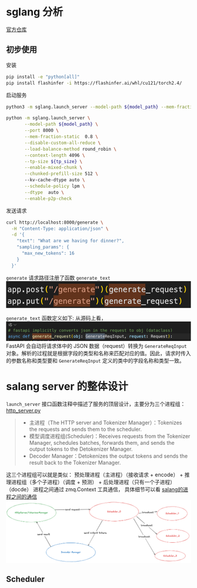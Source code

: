 # sglang 分析
[官方仓库](https://github.com/sgl-project/sglang)

## 初步使用
安装
```bash
pip install -e "python[all]"
pip install flashinfer -i https://flashinfer.ai/whl/cu121/torch2.4/
```

启动服务
```bash
python3 -m sglang.launch_server --model-path ${model_path} --mem-fraction-static 0.7 
```

```bash
python -m sglang.launch_server \
       --model-path ${model_path} \
       --port 8000 \
       --mem-fraction-static  0.8 \
       --disable-custom-all-reduce \
       --load-balance-method round_robin \
       --context-length 4096 \
       --tp-size ${tp_size} \
       --enable-mixed-chunk \
       --chunked-prefill-size 512 \ 
       --kv-cache-dtype auto \
       --schedule-policy lpm \
       --dtype  auto \
       --enable-p2p-check
```

发送请求
```bash
curl http://localhost:8000/generate \
  -H "Content-Type: application/json" \
  -d '{
    "text": "What are we having for dinner?",
    "sampling_params": {
      "max_new_tokens": 16
    }
  }'
```

`generate` 请求路径注册了函数 `generate_text`
![Alt text](image-1.png)

`generate_text` 函数定义如下:
从源码上看，![Alt text](image.png)
FastAPI 会自动将请求体中的 JSON 数据（request）转换为 `GenerateReqInput` 对象。解析的过程就是根据字段的类型和名称来匹配对应的值。因此，请求时传入的参数名称和类型要和 `GenerateReqInput` 定义的类中的字段名称和类型一致。

# salang server 的整体设计
`launch_server` 接口函数注释中描述了服务的顶层设计，主要分为三个进程组：
[http_server.py](https://github.com/sgl-project/sglang/blob/main/python/sglang/srt/entrypoints/http_server.py#L484)

>* 主进程（The HTTP server and Tokenizer Manager）：Tokenizes the requests and sends them to the scheduler.
>* 模型调度进程组(Scheduler)：Receives requests from the Tokenizer Manager, schedules batches, forwards them, and sends the output tokens to the Detokenizer Manager.
>* Decoder Manager：Detokenizes the output tokens and sends the result back to the Tokenizer Manager.

这三个进程组可以就是类似： 预处理进程（主进程）（接收请求 + encode） + 推理进程组（多个子进程）（调度 + 预测） + 后处理进程（只有一个子进程）（docde）
进程之间通过 zmq.Context 工具通信， 具体细节可以看 [salang的进程之间的通信](./zmp/readme.md)
![Alt text](image-2.png)


## Scheduler

